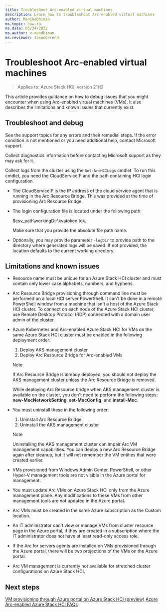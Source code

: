 ```yaml
---
title: Troubleshoot Arc-enabled virtual machines
description: Learn how to troubleshoot Arc-enabled virtual machines
author: ManikaDhiman
ms.topic: how-to
ms.date: 03/24/2022
ms.author: v-mandhiman
ms.reviewer: JasonGerend
---
```


# Troubleshoot Arc-enabled virtual machines

> Applies to: Azure Stack HCI, version 21H2

This article provides guidance on how to debug issues that you might encounter when using Arc-enabled virtual machines (VMs). It also describes the limitations and known issues that currently exist.

## Troubleshoot and debug

See the support topics for any errors and their remedial steps. If the error condition is not mentioned or you need additional help, contact Microsoft support.

Collect diagnostics information before contacting Microsoft support as they may ask for it.

Collect logs from the cluster using the `Get-ArcHCILogs` cmdlet. To run this cmdlet, you need the CloudServiceIP and the path containing HCI login configuration.

- The CloudServiceIP is the IP address of the cloud service agent that is running in the Arc Resource Bridge. This was provided at the time of provisioning Arc Resource Bridge.
- The login configuration file is located under the following path:

    $csv_path\workingDir\kvatoken.tok.

    Make sure that you provide the absolute file path name.

- Optionally, you may provide parameter `-logDir` to provide path to the directory where generated logs will be saved. If not provided, the location defaults to the current working directory.

## Limitations and known issues

- Resource name must be unique for an Azure Stack HCI cluster and must contain only lower case alphabets, numbers, and hyphens.
- Arc Resource Bridge provisioning through command line must be performed on a local HCI server PowerShell. It can't be done in a remote PowerShell window from a machine that isn't a host of the Azure Stack HCI cluster. To connect on each node of the Azure Stack HCI cluster, use Remote Desktop Protocol (RDP) connected with a domain user admin of the cluster.
- Azure Kubernetes and Arc-enabled Azure Stack HCI for VMs on the same Azure Stack HCI cluster must be enabled in the following deployment order:

    1. Deploy AKS management cluster
    1. Deploy Arc Resource Bridge for Arc-enabled VMs
      
    > [!NOTE]
    > If Arc Resource Bridge is already deployed, you should not deploy the AKS management cluster unless the Arc Resource Bridge is removed.

    While deploying Arc Resource bridge when AKS management cluster is available on the cluster, you don't need to perform the following steps:
    **new-MocNetworkSetting**, **set-MocConfig**, and **install-Moc**.

- You must uninstall these in the following order:
    
    1. Uninstall Arc Resource Bridge
    1. Uninstall the AKS management cluster
      
    > [!NOTE]
    > Uninstalling the AKS management cluster can impair Arc VM management capabilities. You can deploy a new Arc Resource Bridge again after cleanup, but it will not remember the VM entities that were created earlier.

- VMs provisioned from Windows Admin Center, PowerShell, or other Hyper-V management tools are not visible in the Azure portal for management.
- You must update Arc VMs on Azure Stack HCI only from the Azure management plane. Any modifications to these VMs from other management tools are not updated in the Azure portal.
- Arc VMs must be created in the same Azure subscription as the Custom location.
- An IT administrator can't view or manage VMs from cluster resource page in the Azure portal, if they are created in a subscription where the IT administrator does not have at least read-only access role.
- If the Arc for servers agents are installed on VMs provisioned through the Azure portal, there will be two projections of the VMs on the Azure portal.
- Arc VM management is currently not available for stretched cluster configurations on Azure Stack HCI.

## Next steps

[VM provisioning through Azure portal on Azure Stack HCI (preview)](azure-arc-enabled-virtual-machines.md)
[Azure Arc-enabled Azure Stack HCI FAQs](faqs-arc-enabled-vms.md)
